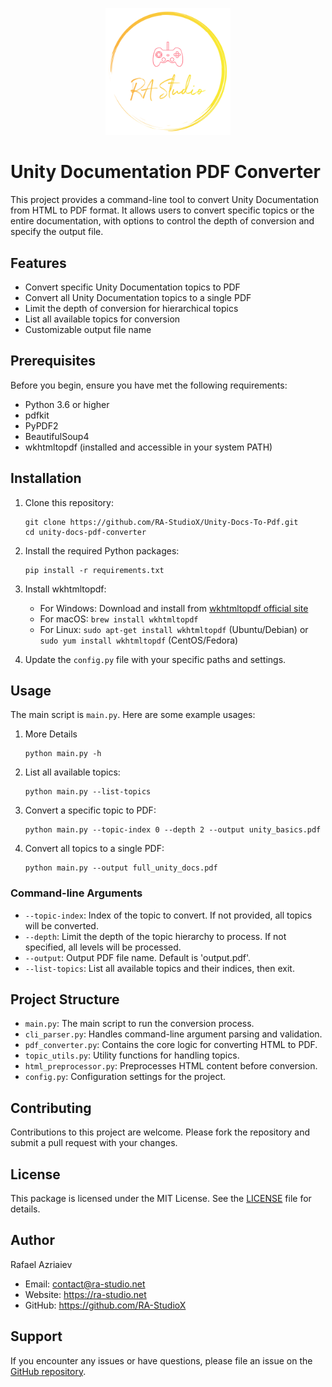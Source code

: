 <p align="center">
    <a href="https://ra-studio.net" target="_blank">
        <img src="Images/RAStudio-logo.svg" alt="RA Studio Logo" width="200"/>
    </a>
</p>

# Unity Documentation PDF Converter

This project provides a command-line tool to convert Unity Documentation from HTML to PDF format. It allows users to convert specific topics or the entire documentation, with options to control the depth of conversion and specify the output file.

## Features

- Convert specific Unity Documentation topics to PDF
- Convert all Unity Documentation topics to a single PDF
- Limit the depth of conversion for hierarchical topics
- List all available topics for conversion
- Customizable output file name

## Prerequisites

Before you begin, ensure you have met the following requirements:

- Python 3.6 or higher
- pdfkit
- PyPDF2
- BeautifulSoup4
- wkhtmltopdf (installed and accessible in your system PATH)

## Installation

1. Clone this repository:

   ```
   git clone https://github.com/RA-StudioX/Unity-Docs-To-Pdf.git
   cd unity-docs-pdf-converter
   ```

2. Install the required Python packages:

   ```
   pip install -r requirements.txt
   ```

3. Install wkhtmltopdf:

   - For Windows: Download and install from [wkhtmltopdf official site](https://wkhtmltopdf.org/downloads.html)
   - For macOS: `brew install wkhtmltopdf`
   - For Linux: `sudo apt-get install wkhtmltopdf` (Ubuntu/Debian) or `sudo yum install wkhtmltopdf` (CentOS/Fedora)

4. Update the `config.py` file with your specific paths and settings.

## Usage

The main script is `main.py`. Here are some example usages:

1. More Details

   ```
   python main.py -h
   ```

1. List all available topics:

   ```
   python main.py --list-topics
   ```

1. Convert a specific topic to PDF:

   ```
   python main.py --topic-index 0 --depth 2 --output unity_basics.pdf
   ```

1. Convert all topics to a single PDF:
   ```
   python main.py --output full_unity_docs.pdf
   ```

### Command-line Arguments

- `--topic-index`: Index of the topic to convert. If not provided, all topics will be converted.
- `--depth`: Limit the depth of the topic hierarchy to process. If not specified, all levels will be processed.
- `--output`: Output PDF file name. Default is 'output.pdf'.
- `--list-topics`: List all available topics and their indices, then exit.

## Project Structure

- `main.py`: The main script to run the conversion process.
- `cli_parser.py`: Handles command-line argument parsing and validation.
- `pdf_converter.py`: Contains the core logic for converting HTML to PDF.
- `topic_utils.py`: Utility functions for handling topics.
- `html_preprocessor.py`: Preprocesses HTML content before conversion.
- `config.py`: Configuration settings for the project.

## Contributing

Contributions to this project are welcome. Please fork the repository and submit a pull request with your changes.

## License

This package is licensed under the MIT License. See the [LICENSE](https://github.com/RA-StudioX/Unity-Docs-To-Pdf/blob/main/LICENSE.md) file for details.

## Author

Rafael Azriaiev

- Email: contact@ra-studio.net
- Website: https://ra-studio.net
- GitHub: https://github.com/RA-StudioX

## Support

If you encounter any issues or have questions, please file an issue on the [GitHub repository](https://github.com/RA-StudioX/Unity-Docs-To-Pdf/issues).
